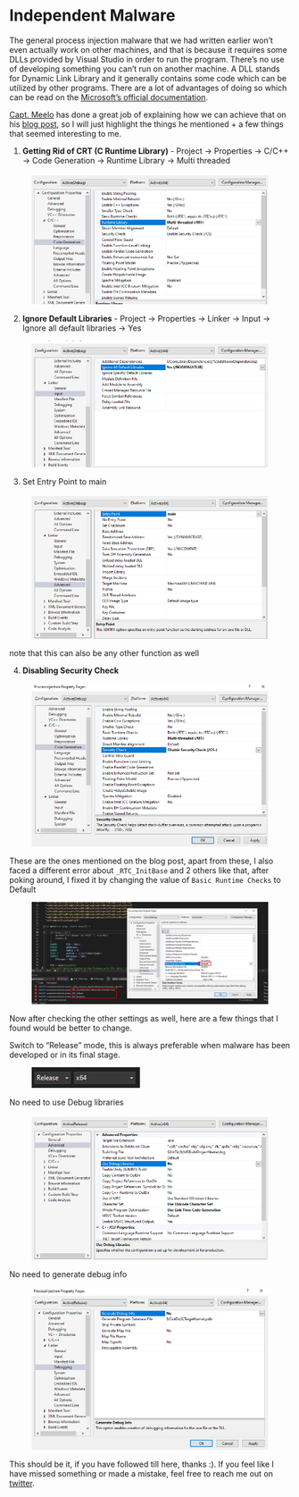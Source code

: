 # Independent Malware

The general process injection malware that we had written earlier won’t even actually work on other machines, and that is because it requires some DLLs provided by Visual Studio in order to run the program. There’s no use of developing something you can’t run on another machine. A DLL stands for Dynamic Link Library and it generally contains some code which can be utilized by other programs. There are a lot of advantages of doing so which can be read on the [Microsoft’s official documentation](https://learn.microsoft.com/en-us/troubleshoot/windows-client/setup-upgrade-and-drivers/dynamic-link-library).

[Capt. Meelo](https://twitter.com/CaptMeelo) has done a great job of explaining how we can achieve that on his [blog post](https://captmeelo.com/redteam/maldev/2022/10/17/independent-malware.html), so I will just highlight the things he mentioned + a few things that seemed interesting to me.

1. **Getting Rid of CRT (C Runtime Library)** - Project → Properties → C/C++ → Code Generation → Runtime Library → Multi threaded

<figure><img src="../.gitbook/assets/image (8) (1).png" alt=""><figcaption></figcaption></figure>

2. **Ignore Default Libraries** - Project → Properties → Linker → Input → Ignore all default libraries → Yes

<figure><img src="../.gitbook/assets/image (9).png" alt=""><figcaption></figcaption></figure>

3. Set Entry Point to main

<figure><img src="../.gitbook/assets/image (10).png" alt=""><figcaption></figcaption></figure>

note that this can also be any other function as well

4. **Disabling Security Check**

<figure><img src="../.gitbook/assets/image (11).png" alt=""><figcaption></figcaption></figure>

These are the ones mentioned on the blog post, apart from these, I also faced a different error about `_RTC_InitBase` and 2 others like that, after poking around, I fixed it by changing the value of `Basic Runtime Checks` to Default

<figure><img src="../.gitbook/assets/image (12).png" alt=""><figcaption></figcaption></figure>

Now after checking the other settings as well, here are a few things that I found would be better to change.&#x20;

Switch to “Release” mode, this is always  preferable when malware has been developed or in its final stage.

<figure><img src="../.gitbook/assets/image (14).png" alt=""><figcaption></figcaption></figure>

No need to use Debug libraries

<figure><img src="../.gitbook/assets/image (13).png" alt=""><figcaption></figcaption></figure>

No need to generate debug info

<figure><img src="../.gitbook/assets/image (15).png" alt="Project Properties -> linker -> generate debug info -> switch to No"><figcaption></figcaption></figure>

This should be it, if you have followed till here, thanks :). If you feel like I have missed something or made a mistake, feel free to reach me out on [twitter](https://twitter.com/ZzN1NJ4).
